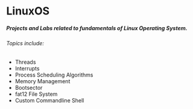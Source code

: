 # LinuxOS

##### Projects and Labs related to fundamentals of Linux Operating System.

###### Topics include:

* Threads
* Interrupts
* Process Scheduling Algorithms
* Memory Management
* Bootsector
* fat12 File System
* Custom Commandline Shell
